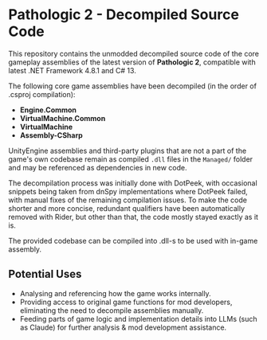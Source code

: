 # Pathologic 2 - Decompiled Source Code

This repository contains the unmodded decompiled source code of the core gameplay assemblies of the latest version of **Pathologic 2**, compatible with latest .NET Framework 4.8.1 and C# 13. 

The following core game assemblies have been decompiled (in the order of .csproj compilation):

- **Engine.Common** 
- **VirtualMachine.Common** 
- **VirtualMachine** 
- **Assembly-CSharp**

UnityEngine assemblies and third-party plugins that are not a part of the game's own codebase remain as compiled `.dll` files in the `Managed/` folder and may be referenced as dependencies in new code.

The decompilation process was initially done with DotPeek, with occasional snippets being taken from dnSpy implementations where DotPeek failed, with manual fixes of the remaining compilation issues.
To make the code shorter and more concise, redundant qualifiers have been automatically removed with Rider, but other than that, the code mostly stayed exactly as it is. 

The provided codebase can be compiled into .dll-s to be used with in-game assembly.

## Potential Uses
- Analysing and referencing how the game works internally.
- Providing access to original game functions for mod developers, eliminating the need to decompile assemblies manually.
- Feeding parts of game logic and implementation details into LLMs (such as Claude) for further analysis & mod development assistance.